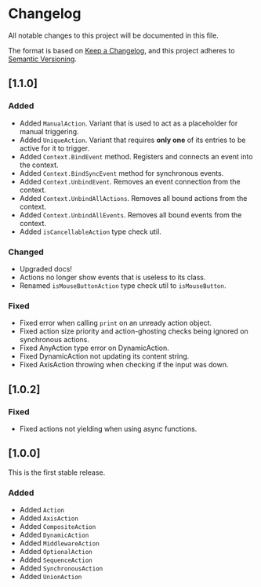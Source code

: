 # Changelog
All notable changes to this project will be documented in this file.

The format is based on [Keep a Changelog](https://keepachangelog.com/en/1.0.0/),
and this project adheres to [Semantic Versioning](https://semver.org/spec/v2.0.0.html).

## [1.1.0]
### Added
* Added `ManualAction`. Variant that is used to act as a placeholder for manual triggering.
* Added `UniqueAction`. Variant that requires **only one** of its entries to be active for it to trigger.
* Added `Context.BindEvent` method. Registers and connects an event into the context.
* Added `Context.BindSyncEvent` method for synchronous events.
* Added `Context.UnbindEvent`. Removes an event connection from the context.
* Added `Context.UnbindAllActions`. Removes all bound actions from the context.
* Added `Context.UnbindAllEvents`. Removes all bound events from the context.
* Added `isCancellableAction` type check util.

### Changed
* Upgraded docs!
* Actions no longer show events that is useless to its class.
* Renamed `isMouseButtonAction` type check util to `isMouseButton`.

### Fixed
* Fixed error when calling `print` on an unready action object.
* Fixed action size priority and action-ghosting checks being ignored on synchronous actions.
* Fixed AnyAction type error on DynamicAction.
* Fixed DynamicAction not updating its content string.
* Fixed AxisAction throwing when checking if the input was down.

## [1.0.2]
### Fixed
* Fixed actions not yielding when using async functions.

## [1.0.0]
This is the first stable release.

### Added
* Added `Action`
* Added `AxisAction`
* Added `CompositeAction`
* Added `DynamicAction`
* Added `MiddlewareAction`
* Added `OptionalAction`
* Added `SequenceAction`
* Added `SynchronousAction`
* Added `UnionAction`